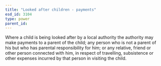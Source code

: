 ```yaml
---
title: "Looked after children - payments"
esd_id: 3104
type: power
parent_id:  
---
```


Where a child is being looked after by a local authority the authority may make payments to a parent of the child; any person who is not a parent of his but who has parental responsibility for him; or any relative, friend or other person connected with him, in respect of travelling, subsistence or other expenses incurred by that person in visiting the child.  

